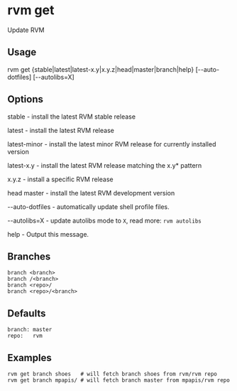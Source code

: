 # rvm get

Update RVM

## Usage

  rvm get {stable|latest|latest-x.y|x.y.z|head|master|branch|help} [--auto-dotfiles] [--autolibs=X]

## Options

  stable     - install the latest RVM stable release

  latest     - install the latest RVM release

  latest-minor
             - install the latest minor RVM release for currently installed version

  latest-x.y - install the latest RVM release matching the x.y* pattern

  x.y.z      - install a specific RVM release

  head
  master     - install the latest RVM development version

  --auto-dotfiles
             - automatically update shell profile files.

  --autolibs=X
             - update autolibs mode to `X`, read more: `rvm autolibs`

  help       - Output this message.

## Branches

    branch <branch>
    branch /<branch>
    branch <repo>/
    branch <repo>/<branch>

## Defaults

    branch: master
    repo:   rvm

## Examples

    rvm get branch shoes   # will fetch branch shoes from rvm/rvm repo
    rvm get branch mpapis/ # will fetch branch master from mpapis/rvm repo
